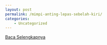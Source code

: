 ```yaml
---
layout: post
permalink: /mimpi-anting-lepas-sebelah-kiri/
categories:
    - Uncategorized
---
```


[Baca Selengkapnya](/10)